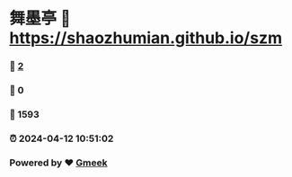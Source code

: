 # 舞墨亭 :link: https://shaozhumian.github.io/szm 
### :page_facing_up: [2](https://shaozhumian.github.io/szm/tag.html) 
### :speech_balloon: 0 
### :hibiscus: 1593 
### :alarm_clock: 2024-04-12 10:51:02 
### Powered by :heart: [Gmeek](https://github.com/Meekdai/Gmeek)
